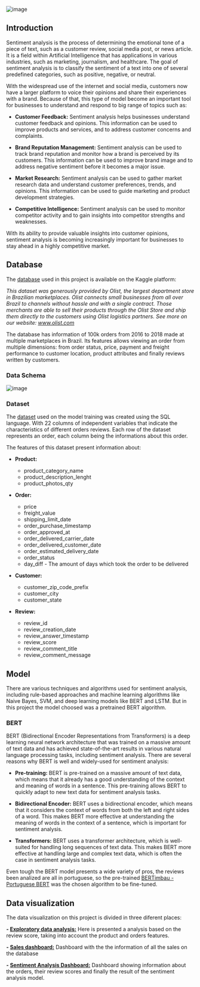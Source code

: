 ![image](https://user-images.githubusercontent.com/91922356/217281133-4b75ff9f-5d04-4eb4-ba26-a7dfdd223190.png)


## **Introduction**
Sentiment analysis is the process of determining the emotional tone of a piece of text, such as a customer review, social media post, or news article. It is a field within Artificial Intelligence that has applications in various industries, such as marketing, journalism, and healthcare. The goal of sentiment analysis is to classify the sentiment of a text into one of several predefined categories, such as positive, negative, or neutral. 

With the widespread use of the internet and social media, customers now have a larger platform to voice their opinions and share their experiences with a brand. Because of that, this type of model become an important tool for businesses to understand and respond to big range of topics such as: 

- **Customer Feedback:** Sentiment analysis helps businesses understand customer feedback and opinions. This information can be used to improve products and services, and to address customer concerns and complaints.

- **Brand Reputation Management:** Sentiment analysis can be used to track brand reputation and monitor how a brand is perceived by its customers. This information can be used to improve brand image and to address negative sentiment before it becomes a major issue.

- **Market Research:** Sentiment analysis can be used to gather market research data and understand customer preferences, trends, and opinions. This information can be used to guide marketing and product development strategies.

- **Competitive Intelligence:** Sentiment analysis can be used to monitor competitor activity and to gain insights into competitor strengths and weaknesses.

With its ability to provide valuable insights into customer opinions, sentiment analysis is becoming increasingly important for businesses to stay ahead in a highly competitive market.

## **Database**
The [database](https://www.kaggle.com/datasets/olistbr/brazilian-ecommerce) used in this project is available on the Kaggle platform:

*This dataset was generously provided by Olist, the largest department store in Brazilian marketplaces. Olist connects small businesses from all over Brazil to channels without hassle and with a single contract. Those merchants are able to sell their products through the Olist Store and ship them directly to the customers using Olist logistics partners. See more on our website: www.olist.com*

The database has information of 100k orders from 2016 to 2018 made at multiple marketplaces in Brazil. Its features allows viewing an order from multiple dimensions: from order status, price, payment and freight performance to customer location, product attributes and finally reviews written by customers. 

### **Data Schema** 
![image](https://user-images.githubusercontent.com/91922356/217290625-1d47e8e8-3a4b-4485-b2ac-f61cc4ca35b2.png)         
        
### **Dataset**

The [dataset](https://github.com/viniciusacosta/olist-nlp/blob/main/olist_reviews.csv) used on the model training was created using the SQL language. With 22 columns of independent variables that indicate the characteristics of different orders reviews. Each row of the dataset represents an order, each column being the informations about this order.

The features of this dataset present information about:

- **Product:**
  - product_category_name
  - product_description_lenght
  - product_photos_qty

- **Order:**
  - price
  - freight_value 
  - shipping_limit_date
  - order_purchase_timestamp
  - order_approved_at
  - order_delivered_carrier_date
  - order_delivered_customer_date
  - order_estimated_delivery_date
  - order_status
  - day_diff - The amount of days which took the order to be delivered 
   
- **Customer:**
  - customer_zip_code_prefix
  - customer_city
  - customer_state 
  
- **Review:**
  - review_id
  - review_creation_date
  - review_answer_timestamp
  - review_score
  - review_comment_title
  - review_comment_message

## **Model**

There are various techniques and algorithms used for sentiment analysis, including rule-based approaches and machine learning algorithms like Naive Bayes, SVM, and deep learning models like BERT and LSTM. But in this project the model choosed was a pretrained BERT algorithm.

### **BERT**

BERT (Bidirectional Encoder Representations from Transformers) is a deep learning neural network architecture that was trained on a massive amount of text data and has achieved state-of-the-art results in various natural language processing tasks, including sentiment analysis. There are several reasons why BERT is well and widely-used for sentiment analysis:

- **Pre-training:** BERT is pre-trained on a massive amount of text data, which means that it already has a good understanding of the context and meaning of words in a sentence. This pre-training allows BERT to quickly adapt to new text data for sentiment analysis tasks.

- **Bidirectional Encoder:** BERT uses a bidirectional encoder, which means that it considers the context of words from both the left and right sides of a word. This makes BERT more effective at understanding the meaning of words in the context of a sentence, which is important for sentiment analysis.

- **Transformers:** BERT uses a transformer architecture, which is well-suited for handling long sequences of text data. This makes BERT more effective at handling large and complex text data, which is often the case in sentiment analysis tasks.

Even tough the BERT model presents a wide variety of pros, the reviews been analized are all in portuguese, so the pre-trained [BERTimbau - Portuguese BERT](https://github.com/neuralmind-ai/portuguese-bert) was the chosen algorithm to be fine-tuned.

## **Data visualization**

The data visualization on this project is divided in three diferent places:

**- [Exploratory data analysis:](https://github.com/viniciusacosta/olist-nlp/blob/main/data_preparation_eda.ipynb)** Here is presented a analysis based on the review score, taking into account the product and orders features.

**- [Sales dashboard:](https://public.tableau.com/app/profile/vinicius.de.andrade.costa/viz/Sales_Dashboard_16645471881110/Painel1?publish=yes)** Dashboard with the the information of all the sales on the database 

**- [Sentiment Analysis Dashboard:](https://public.tableau.com/app/profile/vinicius.de.andrade.costa/viz/SentimentAnalysis_16756900808250/sentiment_analysis)** Dashboard showing information about the orders, their review scores and finally the result of the sentiment analysis model.
